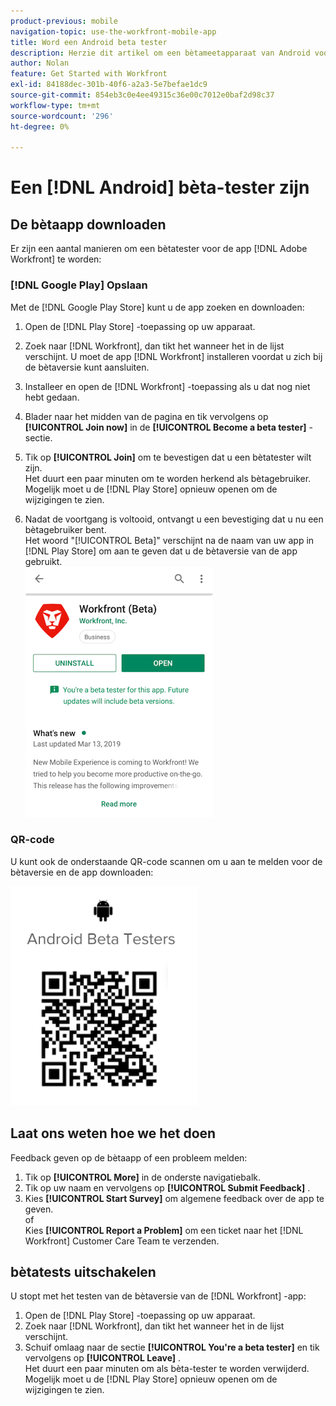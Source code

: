 ```yaml
---
product-previous: mobile
navigation-topic: use-the-workfront-mobile-app
title: Word een Android beta tester
description: Herzie dit artikel om een bètameetapparaat van Android voor  [!DNL Adobe Workfront]  mobiele app te worden.
author: Nolan
feature: Get Started with Workfront
exl-id: 84188dec-301b-40f6-a2a3-5e7befae1dc9
source-git-commit: 854eb3c0e4ee49315c36e00c7012e0baf2d98c37
workflow-type: tm+mt
source-wordcount: '296'
ht-degree: 0%

---
```


# Een [!DNL Android] bèta-tester zijn

## De bètaapp downloaden

Er zijn een aantal manieren om een bètatester voor de app [!DNL Adobe Workfront] te worden:

### [!DNL Google Play] Opslaan

Met de [!DNL Google Play Store] kunt u de app zoeken en downloaden:

1. Open de [!DNL Play Store] -toepassing op uw apparaat.
1. Zoek naar [!DNL Workfront], dan tikt het wanneer het in de lijst verschijnt.
U moet de app [!DNL Workfront] installeren voordat u zich bij de bètaversie kunt aansluiten.
1. Installeer en open de [!DNL Workfront] -toepassing als u dat nog niet hebt gedaan.
1. Blader naar het midden van de pagina en tik vervolgens op **[!UICONTROL Join now]** in de **[!UICONTROL Become a beta tester]** -sectie.

1. Tik op **[!UICONTROL Join]** om te bevestigen dat u een bètatester wilt zijn.\
   Het duurt een paar minuten om te worden herkend als bètagebruiker. Mogelijk moet u de [!DNL Play Store] opnieuw openen om de wijzigingen te zien.

1. Nadat de voortgang is voltooid, ontvangt u een bevestiging dat u nu een bètagebruiker bent.\
   Het woord &quot;[!UICONTROL Beta]&quot; verschijnt na de naam van uw app in [!DNL Play Store] om aan te geven dat u de bètaversie van de app gebruikt.\
   ![](assets/android-beta-tester-adobe-350x468.png)

### QR-code

U kunt ook de onderstaande QR-code scannen om u aan te melden voor de bètaversie en de app downloaden:

![](assets/android-qr-code-350x409.png)

## Laat ons weten hoe we het doen

Feedback geven op de bètaapp of een probleem melden:

1. Tik op **[!UICONTROL More]** in de onderste navigatiebalk.
1. Tik op uw naam en vervolgens op **[!UICONTROL Submit Feedback]** .
1. Kies **[!UICONTROL Start Survey]** om algemene feedback over de app te geven.\
   of\
   Kies **[!UICONTROL Report a Problem]** om een ticket naar het [!DNL Workfront] Customer Care Team te verzenden.

## bètatests uitschakelen

U stopt met het testen van de bètaversie van de [!DNL Workfront] -app:

1. Open de [!DNL Play Store] -toepassing op uw apparaat.
1. Zoek naar [!DNL Workfront], dan tikt het wanneer het in de lijst verschijnt.
1. Schuif omlaag naar de sectie **[!UICONTROL You're a beta tester]** en tik vervolgens op **[!UICONTROL Leave]** .\
   Het duurt een paar minuten om als bèta-tester te worden verwijderd. Mogelijk moet u de [!DNL Play Store] opnieuw openen om de wijzigingen te zien.
